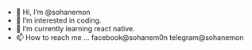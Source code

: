 - 👋 Hi, I’m @sohanemon
- 👀 I’m interested in coding.
- 🌱 I’m currently learning react native.
- 📫 How to reach me ... facebook@sohanem0n telegram@sohanemon

<!---
sohanemon/sohanemon is a ✨ special ✨ repository because its `README.md` (this file) appears on your GitHub profile.
You can click the Preview link to take a look at your changes.
--->
